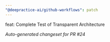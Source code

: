 ```yaml
---
"@deepractice-ai/github-workflows": patch
---
```


feat: Complete Test of Transparent Architecture

_Auto-generated changeset for PR #24_
